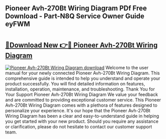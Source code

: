 ## Pioneer Avh-270Bt Wiring Diagram PDf Free Download - Part-N8Q Service Owner Guide eyFWM

# <h2><a href="http://dfoju2.blite.top/?on=Pioneer+Avh-270Bt+Wiring+Diagram">🔗Download New 👉🔴 Pioneer Avh-270Bt Wiring Diagram</a></h2>

[![Pioneer Avh-270Bt Wiring Diagram download](https://i.imgur.com/lujVjoI.png)](http://dfoju2.blite.top/?on=Pioneer+Avh-270Bt+Wiring+Diagram)
Welcome to the user manual for your newly connected Pioneer Avh-270Bt Wiring Diagram. This comprehensive guide is intended to help you understand and operate your product successfully. You will find detailed information on features, installation, operation, maintenance, and troubleshooting. Thank You for Your Support Pioneer Avh-270Bt Wiring Diagram We value your feedback and are committed to providing exceptional customer service. This Pioneer Avh-270Bt Wiring Diagram comes with a plethora of features designed to personalize your experience. It's our hope that the Pioneer Avh-270Bt Wiring Diagram has been a clear and easy-to-understand guide in helping you get started with your new product. Should you require any assistance or clarification, please do not hesitate to contact our customer support team.
